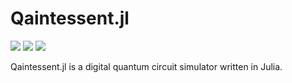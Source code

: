 Qaintessent.jl
==============

![](https://github.com/Qaintum/Qaintessent.jl/workflows/Run%20tests/badge.svg) [![](https://img.shields.io/badge/docs-stable-blue.svg)](https://qaintum.github.io/Qaintessent.jl/dev) 
[![](https://codecov.io/github/Qaintum/Qaintessent.jl/coverage.svg?branch=master)](https://codecov.io/github/Qaintum/Qaintessent.jl/)



Qaintessent.jl is a digital quantum circuit simulator written in Julia.
